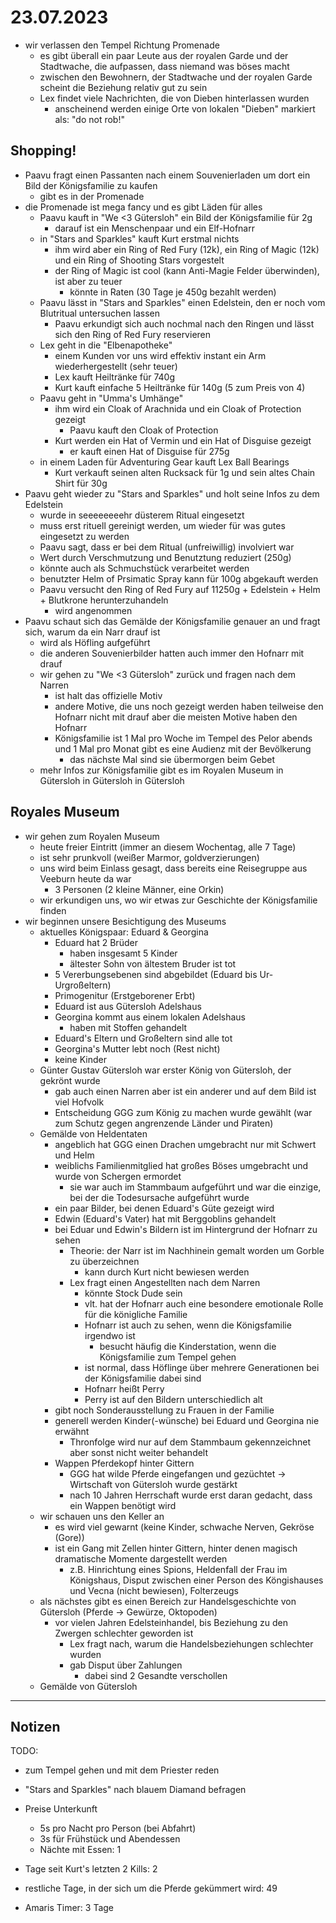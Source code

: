 # 23.07.2023
- wir verlassen den Tempel Richtung Promenade
	- es gibt überall ein paar Leute aus der royalen Garde und der Stadtwache, die aufpassen, dass niemand was böses macht
	- zwischen den Bewohnern, der Stadtwache und der royalen Garde scheint die Beziehung relativ gut zu sein
	- Lex findet viele Nachrichten, die von Dieben hinterlassen wurden
		- anscheinend werden einige Orte von lokalen "Dieben" markiert als: "do not rob!"

## Shopping!
- Paavu fragt einen Passanten nach einem Souvenierladen um dort ein Bild der Königsfamilie zu kaufen
	- gibt es in der Promenade
- die Promenade ist mega fancy und es gibt Läden für alles
	- Paavu kauft in "We <3 Gütersloh" ein Bild der Königsfamilie für 2g
		- darauf ist ein Menschenpaar und ein Elf-Hofnarr
	- in "Stars and Sparkles" kauft Kurt erstmal nichts
		- ihm wird aber ein Ring of Red Fury (12k), ein Ring of Magic (12k) und ein Ring of Shooting Stars vorgestelt
		- der Ring of Magic ist cool (kann Anti-Magie Felder überwinden), ist aber zu teuer
			- könnte in Raten (30 Tage je 450g bezahlt werden)
	- Paavu lässt in "Stars and Sparkles" einen Edelstein, den er noch vom Blutritual untersuchen lassen
		- Paavu erkundigt sich auch nochmal nach den Ringen und lässt sich den Ring of Red Fury reservieren
	- Lex geht in die "Elbenapotheke"
		- einem Kunden vor uns wird effektiv instant ein Arm wiederhergestellt (sehr teuer)
		- Lex kauft Heiltränke für 740g
		- Kurt kauft einfache 5 Heiltränke für 140g (5 zum Preis von 4)
	- Paavu geht in "Umma's Umhänge"
		- ihm wird ein Cloak of Arachnida und ein Cloak of Protection gezeigt
			- Paavu kauft den Cloak of Protection
		- Kurt werden ein Hat of Vermin und ein Hat of Disguise gezeigt
			- er kauft einen Hat of Disguise für 275g
	- in einem Laden für Adventuring Gear kauft Lex Ball Bearings
		- Kurt verkauft seinen alten Rucksack für 1g und sein altes Chain Shirt für 30g
- Paavu geht wieder zu "Stars and Sparkles" und holt seine Infos zu dem Edelstein
	- wurde in seeeeeeeehr düsterem Ritual eingesetzt
	- muss erst rituell gereinigt werden, um wieder für was gutes eingesetzt zu werden
	- Paavu sagt, dass er bei dem Ritual (unfreiwillig) involviert war
	- Wert durch Verschmutzung und Benutztung reduziert (250g)
	- könnte auch als Schmuchstück verarbeitet werden
	- benutzter Helm of Prsimatic Spray kann für 100g abgekauft werden
	- Paavu versucht den Ring of Red Fury auf 11250g + Edelstein + Helm + Blutkrone herunterzuhandeln
		- wird angenommen
- Paavu schaut sich das Gemälde der Königsfamilie genauer an und fragt sich, warum da ein Narr drauf ist
	- wird als Höfling aufgeführt
	- die anderen Souvenierbilder hatten auch immer den Hofnarr mit drauf
	- wir gehen zu "We <3 Gütersloh" zurück und fragen nach dem Narren
		- ist halt das offizielle Motiv
		- andere Motive, die uns noch gezeigt werden haben teilweise den Hofnarr nicht mit drauf aber die meisten Motive haben den Hofnarr
		- Königsfamilie ist 1 Mal pro Woche im Tempel des Pelor abends und 1 Mal pro Monat gibt es eine Audienz mit der Bevölkerung
			- das nächste Mal sind sie übermorgen beim Gebet
	- mehr Infos zur Königsfamilie gibt es im Royalen Museum in Gütersloh in Gütersloh in Gütersloh

## Royales Museum
- wir gehen zum Royalen Museum
	- heute freier Eintritt (immer an diesem Wochentag, alle 7 Tage)
	- ist sehr prunkvoll (weißer Marmor, goldverzierungen)
	- uns wird beim Einlass gesagt, dass bereits eine Reisegruppe aus Veeburn heute da war
		- 3 Personen (2 kleine Männer, eine Orkin)
	- wir erkundigen uns, wo wir etwas zur Geschichte der Königsfamilie finden
- wir beginnen unsere Besichtigung des Museums
	- aktuelles Königspaar: Eduard & Georgina
		- Eduard hat 2 Brüder
			- haben insgesamt 5 Kinder
			- ältester Sohn von ältestem Bruder ist tot
		- 5 Vererbungsebenen sind abgebildet (Eduard bis Ur-Urgroßeltern)
		- Primogenitur (Erstgeborener Erbt)
		- Eduard ist aus Gütersloh Adelshaus
		- Georgina kommt aus einem lokalen Adelshaus
			- haben mit Stoffen gehandelt
		- Eduard's Eltern und Großeltern sind alle tot
		- Georgina's Mutter lebt noch (Rest nicht)
		- keine Kinder
	- Günter Gustav Gütersloh war erster König von Gütersloh, der gekrönt wurde
		- gab auch einen Narren aber ist ein anderer und auf dem Bild ist viel Hofvolk
		- Entscheidung GGG zum König zu machen wurde gewählt (war zum Schutz gegen angrenzende Länder und Piraten)
	- Gemälde von Heldentaten
		- angeblich hat GGG einen Drachen umgebracht nur mit Schwert und Helm
		- weiblichs Familienmitglied hat großes Böses umgebracht und wurde von Schergen ermordet
			- sie war auch im Stammbaum aufgeführt und war die einzige, bei der die Todesursache aufgeführt wurde
		- ein paar Bilder, bei denen Eduard's Güte gezeigt wird
		- Edwin (Eduard's Vater) hat mit Berggoblins gehandelt
		- bei Eduar und Edwin's Bildern ist im Hintergrund der Hofnarr zu sehen
			- Theorie: der Narr ist im Nachhinein gemalt worden um Gorble zu überzeichnen
				- kann durch Kurt nicht bewiesen werden
			- Lex fragt einen Angestellten nach dem Narren
				- könnte Stock Dude sein
				- vlt. hat der Hofnarr auch eine besondere emotionale Rolle für die königliche Familie
				- Hofnarr ist auch zu sehen, wenn die Königsfamilie irgendwo ist
					- besucht häufig die Kinderstation, wenn die Königsfamilie zum Tempel gehen
				- ist normal, dass Höflinge über mehrere Generationen bei der Königsfamilie dabei sind
				- Hofnarr heißt Perry
				- Perry ist auf den Bildern unterschiedlich alt
		- gibt noch Sonderausstellung zu Frauen in der Familie
		- generell werden Kinder(-wünsche) bei Eduard und Georgina nie erwähnt
			- Thronfolge wird nur auf dem Stammbaum gekennzeichnet aber sonst nicht weiter behandelt
		- Wappen Pferdekopf hinter Gittern
			- GGG hat wilde Pferde eingefangen und gezüchtet -> Wirtschaft von Gütersloh wurde gestärkt
			- nach 10 Jahren Herrschaft wurde erst daran gedacht, dass ein Wappen benötigt wird
	- wir schauen uns den Keller an
		- es wird viel gewarnt (keine Kinder, schwache Nerven, Gekröse (Gore))
		- ist ein Gang mit Zellen hinter Gittern, hinter denen magisch dramatische Momente dargestellt werden
			- z.B. Hinrichtung eines Spions, Heldenfall der Frau im Königshaus, Disput zwischen einer Person des Köngishauses und Vecna (nicht bewiesen), Folterzeugs
	- als nächstes gibt es einen Bereich zur Handelsgeschichte von Gütersloh (Pferde -> Gewürze, Oktopoden)
		- vor vielen Jahren Edelsteinhandel, bis Beziehung zu den Zwergen schlechter geworden ist
			- Lex fragt nach, warum die Handelsbeziehungen schlechter wurden
			- gab Disput über Zahlungen
				- dabei sind 2 Gesandte verschollen
	- Gemälde von Gütersloh

---
## Notizen
TODO:
- zum Tempel gehen und mit dem Priester reden
- "Stars and Sparkles" nach blauem Diamand befragen

- Preise Unterkunft
	- 5s pro Nacht pro Person (bei Abfahrt)
	- 3s für Frühstück und Abendessen
	- Nächte mit Essen: 1

- Tage seit Kurt's letzten 2 Kills: 2
- restliche Tage, in der sich um die Pferde gekümmert wird: 49
- Amaris Timer: 3 Tage
